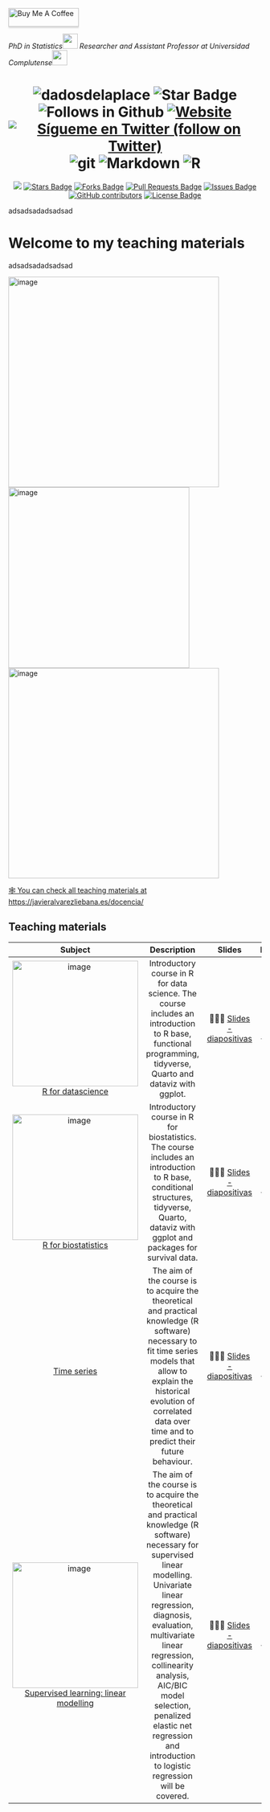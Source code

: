 
<a href="https://www.buymeacoffee.com/dadosdelaplace" target="_blank"><img src="https://www.buymeacoffee.com/assets/img/custom_images/orange_img.png" alt="Buy Me A Coffee" style="height: 37px !important;width: 140px !important;box-shadow: 0px 3px 2px 0px rgba(190, 190, 190, 0.5) !important;-webkit-box-shadow: 0px 3px 2px 0px rgba(190, 190, 190, 0.5) !important;" ></a>
<p><em>PhD in Statistics<img src="https://media.giphy.com/media/fYSnHlufseco8Fh93Z/giphy.gif" width="30"> Researcher and Assistant Professor at Universidad Complutense<img src="https://media.giphy.com/media/WUlplcMpOCEmTGBtBW/giphy.gif" width="30"> 
</em></p>


<h1 align="center">
<img src="https://komarev.com/ghpvc/?username=dadosdelaplace&label=Profile%20views&color=blue&style=plastic" alt="dadosdelaplace">
<img src="https://img.shields.io/static/v1?label=%F0%9F%8C%9F&message=If%20Useful&style=style=flat&color=BC4E99" alt="Star Badge"/>
<img src="https://img.shields.io/github/followers/dadosdelaplace?label=Follow&style=social" alt="Follows in Github"/>
<a href="https://javieralvarezliebana.es/"><img src="https://img.shields.io/badge/Website-46a2f1.svg?&style=flat-square&logo=Google-Chrome&logoColor=white&link=https://javieralvarezliebana.es/" alt="Website"/></a>
<a href="https://twitter.com/intent/follow?screen_name=dadosdelaplace"> <img src="https://img.shields.io/twitter/follow/dadosdelaplace?style=social&logo=twitter"
            alt="Sígueme en Twitter (follow on Twitter)"></a>
<img src="https://img.shields.io/badge/-Git-F05032?style=for-the-badge&logo=git&logoColor=white" alt="git">
<img src="https://img.shields.io/badge/markdown-%23000000.svg?style=for-the-badge&logo=markdown&logoColor=white" alt="Markdown">
<img src="https://img.shields.io/badge/r-%23276DC3.svg?style=for-the-badge&logo=r&logoColor=white" alt="R">
</h1>


<div align="center">
<a href="https://github.com/dadosdelaplace/docencia/pulse" alt="Activity"><img src="https://img.shields.io/github/commit-activity/m/dadosdelaplace/docencia"/></a>
<a href="https://github.com/dadosdelaplace/docencia/stargazers"><img src="https://img.shields.io/github/stars/dadosdelaplace/docencia" alt="Stars Badge"/></a>
<a href="https://github.com/dadosdelaplace/docencia/network/members"><img src="https://img.shields.io/github/forks/dadosdelaplace/docencia" alt="Forks Badge"/></a>
<a href="https://github.com/dadosdelaplace/docencia/pulls"><img src="https://img.shields.io/github/issues-pr/dadosdelaplace/docencia" alt="Pull Requests Badge"/></a>
<a href="https://github.com/dadosdelaplace/docencia/issues"><img src="https://img.shields.io/github/issues/dadosdelaplace/docencia" alt="Issues Badge"/></a>
<a href="https://github.com/dadosdelaplace/docencia/graphs/contributors"><img alt="GitHub contributors" src="https://img.shields.io/github/contributors/dadosdelaplace/docencia?color=2b9348"></a>
<a href="https://github.com/dadosdelaplace/docencia/blob/master/LICENSE"><img src="https://img.shields.io/github/license/dadosdelaplace/docencia?color=2b9348" alt="License Badge"/></a>
</div>

adsadsadadsadsad

<h1 align="left">Welcome to my teaching materials</h1>

adsadsadadsadsad

<div align="left">
            
<a href="https://javieralvarezliebana.es/docencia/R-datascience/diapos"><img width="419" alt="image" src="https://github.com/dadosdelaplace/docencia/assets/26646492/45637cca-8a8c-40c9-88c5-7c7334de4e52">
<a href="https://javieralvarezliebana.es/docencia/R-biostats/diapos"><img width="360" alt="image" src="https://github.com/dadosdelaplace/docencia/assets/26646492/c90dc302-9119-4e30-b2dc-b4775663aaf9">
<a href="https://javieralvarezliebana.es/docencia-R-supervisado-2324/diapos"><img width="419" alt="image" src="https://github.com/dadosdelaplace/docencia/assets/26646492/0889bfbd-3a28-4d06-9212-d84cbbe4e983">
            
</div>
            
🕸 You can check all teaching materials at <https://javieralvarezliebana.es/docencia/>

<h2 align="left">Teaching materials</h2>

| Subject | Description | Slides | Material |
|:----------------:|:-------------------:|:--------:|:--------:|
| <img width="250" alt="image" src="https://github.com/dadosdelaplace/docencia/assets/26646492/45637cca-8a8c-40c9-88c5-7c7334de4e52"> <br> [R for datascience](https://javieralvarezliebana.es/docencia/R-datascience)  | Introductory course in R for data science. The course includes an introduction to R base, functional programming, tidyverse, Quarto and dataviz with ggplot. | 👨🏻‍🏫 [Slides - diapositivas](https://javieralvarezliebana.es/docencia/R-datascience/diapos) | [📦 Material](https://javieralvarezliebana.es/docencia/R-datascience/material) |
| <img width="250" alt="image" src="https://github.com/dadosdelaplace/docencia/assets/26646492/c90dc302-9119-4e30-b2dc-b4775663aaf9"> <br> [R for biostatistics](https://javieralvarezliebana.es/docencia/R-biostats)  | Introductory course in R for biostatistics. The course includes an introduction to R base, conditional structures, tidyverse, Quarto, dataviz with ggplot and packages for survival data. | 👨🏻‍🏫 [Slides - diapositivas](https://javieralvarezliebana.es/docencia/R-biostats/diapos) | [📦 Material](https://javieralvarezliebana.es/docencia/R-biostats/material) |
|  <br> [Time series](https://javieralvarezliebana.es/docencia/R-biostats)  | The aim of the course is to acquire the theoretical and practical knowledge (R software) necessary to fit time series models that allow to explain the historical evolution of correlated data over time and to predict their future behaviour. | 👨🏻‍🏫 [Slides - diapositivas](https://javieralvarezliebana.es/docencia/R-biostats/diapos) | [📦 Material](https://javieralvarezliebana.es/docencia/R-biostats/material) |
| <img width="250" alt="image" src="https://github.com/dadosdelaplace/docencia/assets/26646492/0889bfbd-3a28-4d06-9212-d84cbbe4e983"> <br> [Supervised learning: linear modelling](https://javieralvarezliebana.es/docencia-R-supervisado-2324)  | The aim of the course is to acquire the theoretical and practical knowledge (R software) necessary for supervised linear modelling. Univariate linear regression, diagnosis, evaluation, multivariate linear regression, collinearity analysis, AIC/BIC model selection, penalized elastic net regression and introduction to logistic regression will be covered. | 👨🏻‍🏫 [Slides - diapositivas](https://javieralvarezliebana.es/docencia-R-supervisado-2324/diapos) | [📦 Material](https://javieralvarezliebana.es/docencia-R-supervisado-2324/material) |


